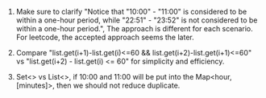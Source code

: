 
1. Make sure to clarify "Notice that "10:00" - "11:00" is considered to be within a one-hour period, while "22:51" - "23:52" is not considered to be within a one-hour period.", The approach is different for each scenario.   For leetcode, the accepted approach seems the later.

2. Compare "list.get(i+1)-list.get(i)<=60 && list.get(i+2)-list.get(i+1)<=60" vs "list.get(i+2) - list.get(i) <= 60" for simplicity and efficiency.

3. Set<> vs List<>, if 10:00 and 11:00 will be put into the Map<hour, [minutes]>, then we should not reduce duplicate.  
